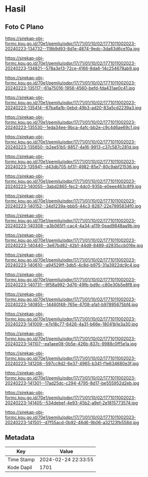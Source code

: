 # Hasil

## Foto C Plano

https://sirekap-obj-formc.kpu.go.id/70e1/pemilu/pdpr/17/71/01/10/02/1771011002023-20240223-134732--119b9d93-8d1e-4874-9edc-3da63d6ce10a.jpg

https://sirekap-obj-formc.kpu.go.id/70e1/pemilu/pdpr/17/71/01/10/02/1771011002023-20240223-134821--578a3e13-72ce-4166-8da6-14c254678ab9.jpg

https://sirekap-obj-formc.kpu.go.id/70e1/pemilu/pdpr/17/71/01/10/02/1771011002023-20240223-135117--61a75016-1956-4560-befd-fda431ae0c41.jpg

https://sirekap-obj-formc.kpu.go.id/70e1/pemilu/pdpr/17/71/01/10/02/1771011002023-20240223-135414--67ba6a1b-0ebd-49b3-ad20-83a5cd2239a3.jpg

https://sirekap-obj-formc.kpu.go.id/70e1/pemilu/pdpr/17/71/01/10/02/1771011002023-20240223-135530--1eda34ee-9bca-4afc-bb2e-c9c4d6ae69c1.jpg

https://sirekap-obj-formc.kpu.go.id/70e1/pemilu/pdpr/17/71/01/10/02/1771011002023-20240223-135650--b2ee51b5-8857-4a16-9913-c37c587c281d.jpg

https://sirekap-obj-formc.kpu.go.id/70e1/pemilu/pdpr/17/71/01/10/02/1771011002023-20240223-135941--d43db705-bf31-4982-85e7-80c9abf21536.jpg

https://sirekap-obj-formc.kpu.go.id/70e1/pemilu/pdpr/17/71/01/10/02/1771011002023-20240223-140055--3abd2865-fec2-4dc0-935b-e0eee463c8f9.jpg

https://sirekap-obj-formc.kpu.go.id/70e1/pemilu/pdpr/17/71/01/10/02/1771011002023-20240223-140152--34d1239a-bbb5-44c3-8287-22e7995834f0.jpg

https://sirekap-obj-formc.kpu.go.id/70e1/pemilu/pdpr/17/71/01/10/02/1771011002023-20240223-140308--a3b065f1-cac4-4a34-a119-0ead9848aa9b.jpg

https://sirekap-obj-formc.kpu.go.id/70e1/pemilu/pdpr/17/71/01/10/02/1771011002023-20240223-140440--3e67bd82-42b1-44d9-8489-d2835ccb016e.jpg

https://sirekap-obj-formc.kpu.go.id/70e1/pemilu/pdpr/17/71/01/10/02/1771011002023-20240223-140610--a94529ff-3db5-4c8d-b975-31a3922dc9c4.jpg

https://sirekap-obj-formc.kpu.go.id/70e1/pemilu/pdpr/17/71/01/10/02/1771011002023-20240223-140731--9f58a992-3d76-49fb-bd9c-c80e30b5e8f8.jpg

https://sirekap-obj-formc.kpu.go.id/70e1/pemilu/pdpr/17/71/01/10/02/1771011002023-20240223-140855--14460f48-765e-4708-a1a1-b97895675bf4.jpg

https://sirekap-obj-formc.kpu.go.id/70e1/pemilu/pdpr/17/71/01/10/02/1771011002023-20240223-141009--e7e18c77-6426-4a31-b66e-18041b1e3a30.jpg

https://sirekap-obj-formc.kpu.go.id/70e1/pemilu/pdpr/17/71/01/10/02/1771011002023-20240223-141107--ea1aee08-0b5e-426b-837c-9988c0ff5e1a.jpg

https://sirekap-obj-formc.kpu.go.id/70e1/pemilu/pdpr/17/71/01/10/02/1771011002023-20240223-141208--597cc9d2-6e37-4965-b341-f1e634680e3f.jpg

https://sirekap-obj-formc.kpu.go.id/70e1/pemilu/pdpr/17/71/01/10/02/1771011002023-20240223-141301--17ad25dc-c294-4795-8d17-be555952d2eb.jpg

https://sirekap-obj-formc.kpu.go.id/70e1/pemilu/pdpr/17/71/01/10/02/1771011002023-20240223-141405--534debef-4e93-45b2-a9ef-2e1815773574.jpg

https://sirekap-obj-formc.kpu.go.id/70e1/pemilu/pdpr/17/71/01/10/02/1771011002023-20240223-141501--d7f55acd-0b92-46d6-9b06-a32123fb558d.jpg


## Metadata

| Key        | Value               |
| ---------- | ------------------- |
| Time Stamp | 2024-02-24 22:33:55 |
| Kode Dapil | 1701                |



